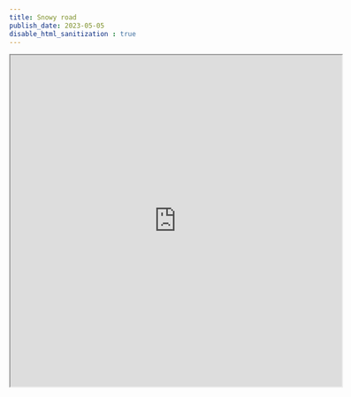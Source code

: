 ```yaml
---
title: Snowy road
publish_date: 2023-05-05
disable_html_sanitization : true
---
```


<iframe width="600" height="600"src="https://editor.p5js.org/whateverimsandy/full/hTLd0sf2_"></iframe>